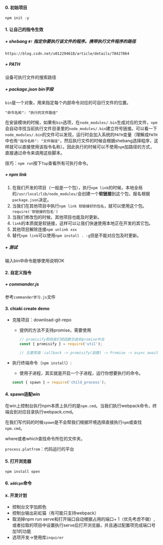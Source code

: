 #### 0. 初始项目

`npm init -y`

#### 1. 让自己的指令生效

##### + shebang `#!` 指定你要执行该文件的程序。携带执行文件程序的路径

```http
https://blog.csdn.net/u012294618/article/details/78427864
```

##### + PATH 

设备可执行文件的搜索路径

##### + package.json bin字段

`bin`是一个对象，用来指定每个内部命令对应的可自行文件的位置。

`"命令名称": "执行的文件路径"`

在安装模块的时候，如果有`bin`选项，在`node_modules/.bin`生成对应的文件，`npm`会自动寻找当前执行文件目录里的`node_modules/.bin`建立符号链接。可以看一下`node_modules/.bin`的文件可以发现，运行时会加入系统的`PATH`变量（理解成`PATH`中也有`"指令名称": "文件路径"`，然后执行文件的时候会根据shebang选择程序，这样就可以直接使用该指令名称）。因此执行的时候可以不使用`npm`加路径的方式，直接通过命令来调用这些脚本。

技巧：`npm run`按下`Tap`查看所有可执行命令。

##### + npm link

1. 在我们开发的项目（一般是一个包），执行`npm link`的时候，本地全局的`/usr/local/lib/node_modules/`会创建一个**软链接**到这个包，报名根据`package.json`决定。
2. 当我们在其他项目中执行`npm link 软链接好的包名`，就可以使用这个包。`require('软链接的包名')`
3. 当我们修改包的时候，其他项目也能及时更新。
4. `link`的本质就是软链接，这样可以让我们快速使用本地正在开发的其它包。
5. 其他项目解除连接`npm unlink xxx`
6. 替代`npm link`可以使用`npm install . -g`但是不能对应包及时更新。

##### + 测试

输入bin中命令能够使用说明OK

#### 2. 自定义指令

##### + commander.js

参考`commander学习.js`文件

#### 3. chiaki create demo

+ 克隆项目：download-git-repo

  + 提供的方法不支持promise，需要使用

    ```js
    // promisify帮助我们把函数包装到promise中去
    const { promisify } = require('util');
    ```

    ```js
    // 主要思路：callback -> promisify(函数) -> Promise -> async await
    ```

+ 执行终端命令（`npm install`）:

  + 使用子进程，其实就是开启一个子进程，运行你想要执行的命令。

  ```js
  const { spawn } = require('child_process');
  
  ```


#### 4. spawn适配win

在win上控制台执行npm本质上执行的是`npm.cmd`。当我们执行webpack命令，终端会到对应目录执行webpack.cmd。

在我们写代码的时候`spawn`是不会帮我们根据环境选择直接执行`npm`或查找`npm.cmd`。

where或者which查找命令所在的文件夹。

`process.platfrom`：代码运行的平台

#### 5. 打开浏览器

`npm install open`

#### 6. `addcpn`命令



#### x. 开发计划

+ 控制台文字加颜色
+ 控制台输出彩虹猫（有可能只支持webpack）
+ 取消掉npm run serve和打开端口自动根据占用的端口+ 1（优先考虑不做）,或者拉取的项目中设置执行serve后打开浏览器，并且通过配置项完成端口号加1的功能
+ 选项开发->使用库`inquirer`





